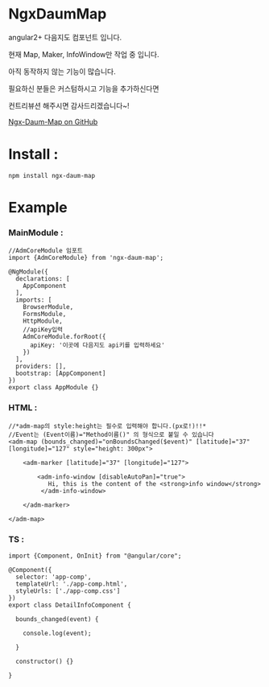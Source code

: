 # NgxDaumMap

angular2+ 다음지도 컴포넌트 입니다.

현재 Map, Maker, InfoWindow만 작업 중 입니다.

아직 동작하지 않는 기능이 많습니다.

필요하신 분들은 커스텀하시고 기능을 추가하신다면

컨트리뷰션 해주시면 감사드리겠습니다~!

[Ngx-Daum-Map on GitHub](https://github.com/stone-i/NgxDaumMap)


# Install :
```
npm install ngx-daum-map
```


# Example

### MainModule :
```
//AdmCoreModule 임포트
import {AdmCoreModule} from 'ngx-daum-map';

@NgModule({
  declarations: [
    AppComponent
  ],
  imports: [
    BrowserModule,
    FormsModule,
    HttpModule,
    //apiKey입력 
    AdmCoreModule.forRoot({
      apiKey: '이곳에 다음지도 api키를 입력하세요'
    })
  ],
  providers: [],
  bootstrap: [AppComponent]
})
export class AppModule {}
```

### HTML :
```
//*adm-map의 style:height는 필수로 입력해야 합니다.(px로!)!!*
//Event는 (Event이름)="Method이름()" 의 형식으로 붙일 수 있습니다
<adm-map (bounds_changed)="onBoundsChanged($event)" [latitude]="37" [longitude]="127" style="height: 300px"> 

    <adm-marker [latitude]="37" [longitude]="127">

        <adm-info-window [disableAutoPan]="true">
           Hi, this is the content of the <strong>info window</strong>
         </adm-info-window>

    </adm-marker>

</adm-map>
```

### TS :
```
import {Component, OnInit} from "@angular/core";

@Component({
  selector: 'app-comp',
  templateUrl: './app-comp.html',
  styleUrls: ['./app-comp.css']
})
export class DetailInfoComponent {

  bounds_changed(event) {
  
    console.log(event);
    
  }
  
  constructor() {}

}

```






